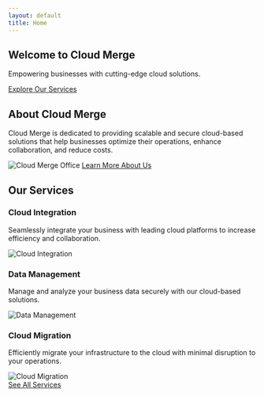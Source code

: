 ```yaml
---
layout: default
title: Home
---
```


<section class="hero">
  <div class="hero-content">
    <h1>Welcome to Cloud Merge</h1>
    <p>Empowering businesses with cutting-edge cloud solutions.</p>
    <a href="/services" class="btn">Explore Our Services</a>
  </div>
</section>

<section class="about">
  <h2>About Cloud Merge</h2>
  <p>Cloud Merge is dedicated to providing scalable and secure cloud-based solutions that help businesses optimize their operations, enhance collaboration, and reduce costs.</p>
  <img src="{{ '/assets/images/cloud-merge-office.jpg' | relative_url }}" alt="Cloud Merge Office">
  <a href="/about" class="btn">Learn More About Us</a>
</section>

<section class="services-preview">
  <h2>Our Services</h2>
  <div class="service">
    <h3>Cloud Integration</h3>
    <p>Seamlessly integrate your business with leading cloud platforms to increase efficiency and collaboration.</p>
    <img src="{{ '/assets/images/cloud-integration.jpg' | relative_url }}" alt="Cloud Integration">
  </div>
  <div class="service">
    <h3>Data Management</h3>
    <p>Manage and analyze your business data securely with our cloud-based solutions.</p>
    <img src="{{ '/assets/images/data-management.jpg' | relative_url }}" alt="Data Management">
  </div>
  <div class="service">
    <h3>Cloud Migration</h3>
    <p>Efficiently migrate your infrastructure to the cloud with minimal disruption to your operations.</p>
    <img src="{{ '/assets/images/cloud-migration.jpg' | relative_url }}" alt="Cloud Migration">
  </div>
  <a href="/services" class="btn">See All Services</a>
</section>
